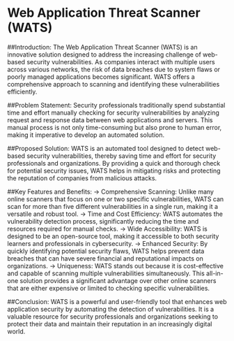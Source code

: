 # Web Application Threat Scanner (WATS)

##Introduction:
The Web Application Threat Scanner (WATS) is an innovative solution designed to address the increasing challenge of web-based security vulnerabilities. As companies interact with multiple users across various networks, the risk of data breaches due to system flaws or poorly managed applications becomes significant. WATS offers a comprehensive approach to scanning and identifying these vulnerabilities efficiently.

##Problem Statement:
Security professionals traditionally spend substantial time and effort manually checking for security vulnerabilities by analyzing request and response data between web applications and servers. This manual process is not only time-consuming but also prone to human error, making it imperative to develop an automated solution.

##Proposed Solution:
WATS is an automated tool designed to detect web-based security vulnerabilities, thereby saving time and effort for security professionals and organizations. By providing a quick and thorough check for potential security issues, WATS helps in mitigating risks and protecting the reputation of companies from malicious attacks.

##Key Features and Benefits:
-> Comprehensive Scanning: Unlike many online scanners that focus on one or two specific vulnerabilities, WATS can scan for more than five different vulnerabilities in a single run, making it a versatile and robust tool.
-> Time and Cost Efficiency: WATS automates the vulnerability detection process, significantly reducing the time and resources required for manual checks.
-> Wide Accessibility: WATS is designed to be an open-source tool, making it accessible to both security learners and professionals in cybersecurity.
-> Enhanced Security: By quickly identifying potential security flaws, WATS helps prevent data breaches that can have severe financial and reputational impacts on organizations.
-> Uniqueness: WATS stands out because it is cost-effective and capable of scanning multiple vulnerabilities simultaneously. This all-in-one solution provides a significant advantage over other online scanners that are either expensive or limited to checking specific vulnerabilities.

##Conclusion:
WATS is a powerful and user-friendly tool that enhances web application security by automating the detection of vulnerabilities. It is a valuable resource for security professionals and organizations seeking to protect their data and maintain their reputation in an increasingly digital world.
